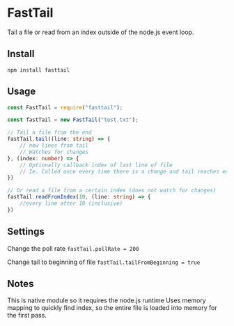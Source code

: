 # FastTail

Tail a file or read from an index outside of the node.js event loop.

## Install

`npm install fasttail`

## Usage

```typescript
const FastTail = require("fasttail");

const fastTail = new FastTail("test.txt");

// Tail a file from the end
fastTail.tail((line: string) => {
    // new lines from tail
    // Watches for changes
}, (index: number) => {
    // Optionally callback index of last line of file
    // Ie. Called once every time there is a change and tail reaches end of file (including first pass)
})

// Or read a file from a certain index (does not watch for changes)
fastTail.readFromIndex(10, (line: string) => {
    //every line after 10 (inclusive)
})
```

## Settings

Change the poll rate
`fastTail.pollRate = 200`

Change tail to beginning of file
`fastTail.tailFromBeginning = true`

## Notes

This is native module so it requires the node.js runtime
Uses memory mapping to quickly find index, so the entire file is loaded into memory for the first pass.
